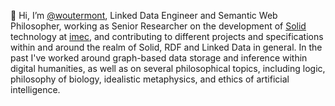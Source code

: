 👋 Hi, I’m [@woutermont](https://github.com/woutermont), Linked Data Engineer and Semantic Web Philosopher, working as Senior Researcher on the development of [Solid](https://solidproject.org) technology at [imec](https://imec-int.com), and contributing to different projects and specifications within and around the realm of Solid, RDF and Linked Data in general. In the past I've worked around graph-based data storage and inference within digital humanities, as well as on several philosophical topics, including logic, philosophy of biology, idealistic metaphysics, and ethics of artificial intelligence.

<!---
- 👀 I’m interested in ...
- 🌱 I’m currently learning ...
- 💞️ I’m looking to collaborate on ...
- 📫 How to reach me ...
--->

<!---
woutermont/woutermont is a ✨ special ✨ repository because its `README.md` (this file) appears on your GitHub profile.
You can click the Preview link to take a look at your changes.
--->

